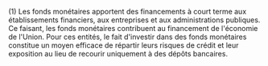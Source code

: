 (1) Les fonds monétaires apportent des financements à court terme aux établissements financiers, aux entreprises et aux administrations publiques. Ce faisant, les fonds monétaires contribuent au financement de l'économie de l'Union. Pour ces entités, le fait d'investir dans des fonds monétaires constitue un moyen efficace de répartir leurs risques de crédit et leur exposition au lieu de recourir uniquement à des dépôts bancaires.